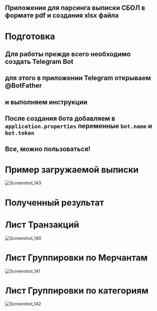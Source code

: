 ## Приложение для парсинга выписки СБОЛ в формате pdf и создания xlsx файла
# Подготовка
## Для работы прежде всего необходимо создать Telegram Bot
## для этого в приложении Telegram открываем @BotFather
## и выполняем инструкции 
## После создания бота добавляем в `application.properties` переменные `bot.name` и `bot.token`
## Все, можно пользоваться!


# Пример загружаемой выписки
![Screenshot_143](https://github.com/user-attachments/assets/04e4544c-acd4-4491-88db-32614ea82c81)
# Полученный результат
# Лист Транзакций


![Screenshot_140](https://github.com/user-attachments/assets/17d47824-7d24-4c7d-8943-47157c82614e)

# Лист Группировки по Мерчантам

![Screenshot_141](https://github.com/user-attachments/assets/4fb90304-b156-4857-963f-816926b1e4bf)

# Лист Группировки по категориям

![Screenshot_142](https://github.com/user-attachments/assets/d62fb6f6-f1df-4b2f-b555-cb5871f2c828)
